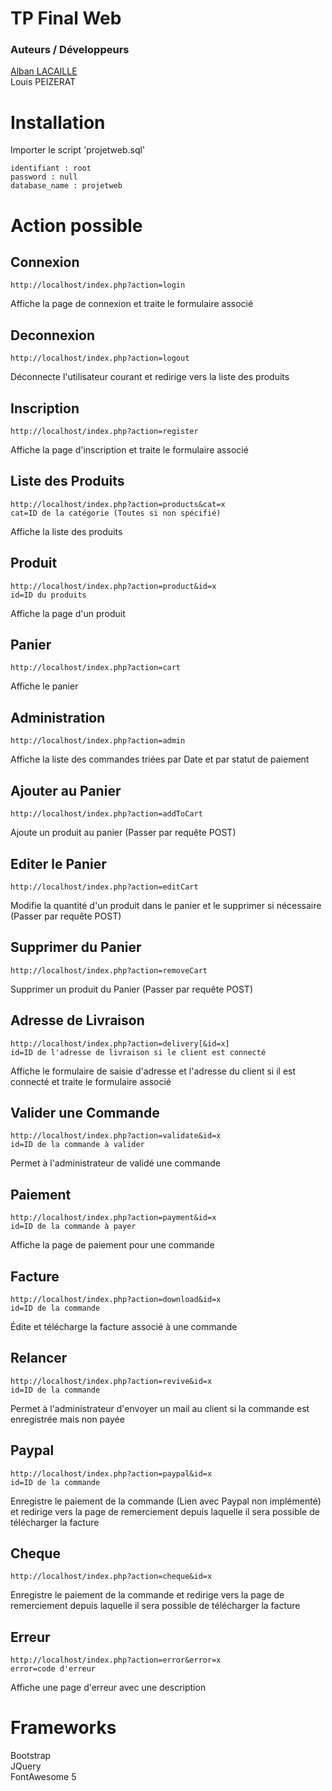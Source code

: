 # TP Final Web

### Auteurs / Développeurs
[Alban LACAILLE](https://github.com/alban098/)  
Louis PEIZERAT  

# Installation

Importer le script 'projetweb.sql'
```
identifiant : root
password : null
database_name : projetweb
```

# Action possible

## Connexion
```
http://localhost/index.php?action=login
```
Affiche la page de connexion et traite le formulaire associé

## Deconnexion
```
http://localhost/index.php?action=logout
```
Déconnecte l'utilisateur courant et redirige vers la liste des produits

## Inscription
```
http://localhost/index.php?action=register
```
Affiche la page d'inscription et traite le formulaire associé

## Liste des Produits
```
http://localhost/index.php?action=products&cat=x
cat=ID de la catégorie (Toutes si non spécifié)
```
Affiche la liste des produits

## Produit
```
http://localhost/index.php?action=product&id=x
id=ID du produits
```
Affiche la page d'un produit

## Panier
```
http://localhost/index.php?action=cart
```
Affiche le panier

## Administration
```
http://localhost/index.php?action=admin
```
Affiche la liste des commandes triées par Date et par statut de paiement

## Ajouter au Panier
```
http://localhost/index.php?action=addToCart
```
Ajoute un produit au panier (Passer par requête POST)

## Editer le Panier
```
http://localhost/index.php?action=editCart
```
Modifie la quantité d'un produit dans le panier et le supprimer si nécessaire (Passer par requête POST)

## Supprimer du Panier
```
http://localhost/index.php?action=removeCart
```
Supprimer un produit du Panier (Passer par requête POST)

## Adresse de Livraison
```
http://localhost/index.php?action=delivery[&id=x]
id=ID de l'adresse de livraison si le client est connecté
```
Affiche le formulaire de saisie d'adresse et l'adresse du client si il est connecté et traite le formulaire associé

## Valider une Commande
```
http://localhost/index.php?action=validate&id=x
id=ID de la commande à valider
```
Permet à l'administrateur de validé une commande

## Paiement
```
http://localhost/index.php?action=payment&id=x
id=ID de la commande à payer
```
Affiche la page de paiement pour une commande

## Facture
```
http://localhost/index.php?action=download&id=x
id=ID de la commande
```
Édite et télécharge la facture associé à une commande 

## Relancer
```
http://localhost/index.php?action=revive&id=x
id=ID de la commande
```
Permet à l'administrateur d'envoyer un mail au client si la commande est enregistrée mais non payée

## Paypal
```
http://localhost/index.php?action=paypal&id=x
id=ID de la commande
```
Enregistre le paiement de la commande (Lien avec Paypal non implémenté)
et redirige vers la page de remerciement depuis laquelle il sera possible de télécharger la facture

## Cheque
```
http://localhost/index.php?action=cheque&id=x
```
Enregistre le paiement de la commande et redirige vers la page de remerciement depuis laquelle il sera possible de télécharger la facture

## Erreur
```
http://localhost/index.php?action=error&error=x
error=code d'erreur
```
Affiche une page d'erreur avec une description

# Frameworks
Bootstrap  
JQuery  
FontAwesome 5